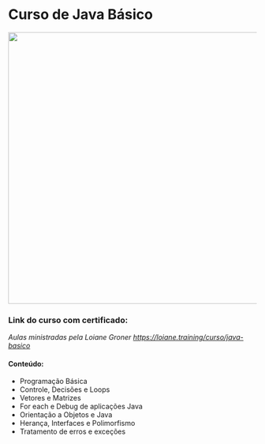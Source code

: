 # Curso de Java Básico

<div>

<img height="550px"  align="center" src="https://i.imgur.com/KnOODYD.jpg">
    
  <h3> Link do curso com certificado: </h3>
  
  *Aulas ministradas pela Loiane Groner https://loiane.training/curso/java-basico*
  
  <h4> Conteúdo: </h4>
  
  * Programação Básica
  * Controle, Decisões e Loops
  * Vetores e Matrizes
  * For each e Debug de aplicações Java
  * Orientação a Objetos e Java
  * Herança, Interfaces e Polimorfismo
  * Tratamento de erros e exceções
                                         
</div>
